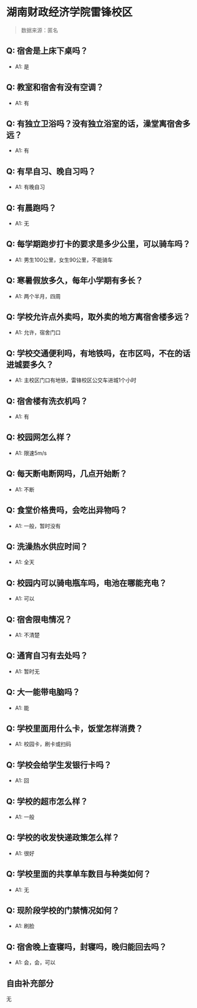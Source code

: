 # 湖南财政经济学院雷锋校区

> 数据来源：匿名

## Q: 宿舍是上床下桌吗？

- A1: 是

## Q: 教室和宿舍有没有空调？

- A1: 有

## Q: 有独立卫浴吗？没有独立浴室的话，澡堂离宿舍多远？

- A1: 有

## Q: 有早自习、晚自习吗？

- A1: 有晚自习

## Q: 有晨跑吗？

- A1: 无

## Q: 每学期跑步打卡的要求是多少公里，可以骑车吗？

- A1: 男生100公里，女生90公里，不能骑车

## Q: 寒暑假放多久，每年小学期有多长？

- A1: 两个半月，四周

## Q: 学校允许点外卖吗，取外卖的地方离宿舍楼多远？

- A1: 允许，宿舍门口

## Q: 学校交通便利吗，有地铁吗，在市区吗，不在的话进城要多久？

- A1: 主校区门口有地铁，雷锋校区公交车进城1个小时

## Q: 宿舍楼有洗衣机吗？

- A1: 有

## Q: 校园网怎么样？

- A1: 限速5m/s

## Q: 每天断电断网吗，几点开始断？

- A1: 不断

## Q: 食堂价格贵吗，会吃出异物吗？

- A1: 一般，暂时没有

## Q: 洗澡热水供应时间？

- A1: 全天

## Q: 校园内可以骑电瓶车吗，电池在哪能充电？

- A1: 可以

## Q: 宿舍限电情况？

- A1: 不清楚

## Q: 通宵自习有去处吗？

- A1: 暂时无

## Q: 大一能带电脑吗？

- A1: 能

## Q: 学校里面用什么卡，饭堂怎样消费？

- A1: 校园卡，刷卡或扫码

## Q: 学校会给学生发银行卡吗？

- A1: 回

## Q: 学校的超市怎么样？

- A1: 一般

## Q: 学校的收发快递政策怎么样？

- A1: 很好

## Q: 学校里面的共享单车数目与种类如何？

- A1: 无

## Q: 现阶段学校的门禁情况如何？

- A1: 刷脸

## Q: 宿舍晚上查寝吗，封寝吗，晚归能回去吗？

- A1: 会，会，可以

## 自由补充部分

无